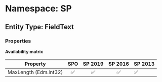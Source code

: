 # Namespace: SP

## Entity Type: FieldText

### Properties

**Availability matrix**

Property | SPO | SP 2019 | SP 2016 | SP 2013
----------|:---:|:-------:|:-------:|:-------
MaxLength (Edm.Int32) | ✅ | ✅ | ✅ | ✅

